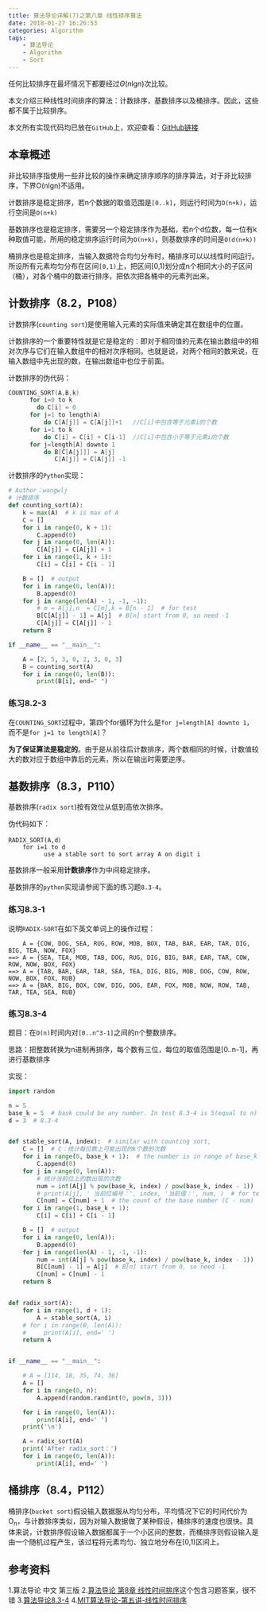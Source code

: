 ```yaml
---
title: 算法导论详解(7)之第八章 线性排序算法
date: 2018-01-27 16:26:53
categories: Algorithm
tags:
	- 算法导论
	- Algorithm
	- Sort
---
```



任何比较排序在最坏情况下都要经过$\Theta(n\text{lg}n)$次比较。

本文介绍三种线性时间排序的算法：计数排序，基数排序以及桶排序。因此，这些都不属于比较排序。

<!-- more -->

本文所有实现代码均已放在`GitHub`上，欢迎查看：[GitHub链接](https://github.com/qwerty200696/Introduction_to_Algorihtms)
## 本章概述

非比较排序指使用一些非比较的操作来确定排序顺序的排序算法，对于非比较排序，下界O(nlgn)不适用。

计数排序是稳定排序，若n个数据的取值范围是`[0..k]`，则运行时间为`O(n+k)`，运行空间是`O(n+k)`

基数排序也是稳定排序，需要另一个稳定排序作为基础，若n个d位数，每一位有k种取值可能，所用的稳定排序运行时间为`O(n+k)`，则基数排序的时间是`O(d(n+k))`

桶排序也是稳定排序，当输入数据符合均匀分布时，桶排序可以以线性时间运行。所设所有元素均匀分布在区间`[0,1)`上，把区间[0,1)划分成n个相同大小的子区间（桶），对各个桶中的数进行排序，把依次把各桶中的元素列出来。

## 计数排序（8.2，P108）
计数排序(`counting sort`)是使用输入元素的实际值来确定其在数组中的位置。

计数排序的一个重要特性就是它是稳定的：即对于相同值的元素在输出数组中的相对次序与它们在输入数组中的相对次序相同。也就是说，对两个相同的数来说，在输入数组中先出现的数，在输出数组中也位于前面。

计数排序的伪代码：
```c++
COUNTING_SORT(A,B,k)
      for i=0 to k
        do C[i] = 0
      for j=1 to length(A)
          do C[A[j]] = C[A[j]]+1   //C[i]中包含等于元素i的个数
      for i=1 to k
          do C[i] = C[i] + C[i-1]  //C[i]中包含小于等于元素i的个数
      for j=length[A] downto 1
          do B[C[A[j]]] = A[j]
             C[A[j]] = C[A[j]] -1
```

计数排序的`Python`实现：
```python
# Author：wangwlj
# 计数排序
def counting_sort(A):
    k = max(A)  # k is max of A
    C = []
    for i in range(0, k + 1):
        C.append(0)
    for j in range(0, len(A)):
        C[A[j]] = C[A[j]] + 1
    for i in range(1, k + 1):
        C[i] = C[i] + C[i - 1]

    B = []  # output
    for i in range(0, len(A)):
        B.append(0)
    for j in range(len(A) - 1, -1, -1):
        # m = A[j],n  = C[m],k = B[n - 1]  # for test
        B[C[A[j]] - 1] = A[j]  # B[n] start from 0, so need -1
        C[A[j]] = C[A[j]] - 1
    return B

if __name__ == "__main__":

    A = [2, 5, 3, 0, 2, 3, 0, 3]
    B = counting_sort(A)
    for i in range(0, len(B)):
        print(B[i], end=" ")
```

### 练习8.2-3
在`COUNTING_SORT`过程中，第四个for循环为什么是`for j=length[A] downto 1`，而不是`for j=1 to length[A]`？

**为了保证算法是稳定的**。由于是从前往后计数排序，两个数相同的时候，计数值较大的数对应于数组中靠后的元素，所以在输出时需要逆序。

## 基数排序（8.3，P110）
基数排序(`radix sort`)按有效位从低到高依次排序。

伪代码如下：
```
RADIX_SORT(A,d）
    for i=1 to d
          use a stable sort to sort array A on digit i
```

基数排序一般采用**计数排序**作为中间稳定排序。

基数排序的`python`实现请参阅下面的练习题`8.3-4`。

### 练习8.3-1
说明`RADIX-SORT`在如下英文单词上的操作过程：
```
    A = {COW, DOG, SEA, RUG, ROW, MOB, BOX, TAB, BAR, EAR, TAR, DIG, BIG, TEA, NOW, FOX}  
==> A = {SEA, TEA, MOB, TAB, DOG, RUG, DIG, BIG, BAR, EAR, TAR, COW, ROW, NOW, BOX, FOX}  
==> A = {TAB, BAR, EAR, TAR, SEA, TEA, DIG, BIG, MOB, DOG, COW, ROW, NOW, BOX, FOX, RUB}  
==> A = {BAR, BIG, BOX, COW, DIG, DOG, EAR, FOX, MOB, NOW, ROW, TAB, TAR, TEA, SEA, RUB} 
```

### 练习8.3-4
题目：在`O(n)`时间内对`[0..n^3-1]`之间的n个整数排序。

思路：把整数转换为n进制再排序，每个数有三位，每位的取值范围是[0..n-1]，再进行基数排序

实现：
```python
import random

n = 5
base_k = 5  # bask could be any number. In test 8.3-4 is 5(equal to n)
d = 3  # 8.3-4


def stable_sort(A, index):  # similar with counting sort,
    C = []  # C：统计每位数上可能出现的k个数的次数
    for i in range(0, base_k + 1):  # the number is in range of base_k（k）
        C.append(0)
    for j in range(0, len(A)):
        # 统计当前位上的数出现的次数
        num = int(A[j] % pow(base_k, index) / pow(base_k, index - 1))  # the base number
        # print(A[j], ' 当前位编号：', index, '当前值：', num, )  # for test
        C[num] = C[num] + 1  # the count of the base number (C - num)
    for i in range(1, base_k + 1):
        C[i] = C[i] + C[i - 1]

    B = []  # output
    for i in range(0, len(A)):
        B.append(0)
    for j in range(len(A) - 1, -1, -1):
        num = int(A[j] % pow(base_k, index) / pow(base_k, index - 1))
        B[C[num] - 1] = A[j]  # B[n] start from 0, so need -1
        C[num] = C[num] - 1
    return B


def radix_sort(A):
    for i in range(1, d + 1):
        A = stable_sort(A, i)
    # for i in range(0, len(A)):
    #     print(A[i], end=' ')
    return A


if __name__ == "__main__":

    # A = [114, 18, 35, 74, 36]
    A = []
    for i in range(0, n):
        A.append(random.randint(0, pow(n, 3)))

    for i in range(0, len(A)):
        print(A[i], end=' ')
    print('\n')

    A = radix_sort(A)
    print('After radix_sort：')
    for i in range(0, len(A)):
        print(A[i], end=' ')
```

## 桶排序（8.4，P112）
桶排序(`bucket sort`)假设输入数据服从均匀分布，平均情况下它的时间代价为$\text{O}_n$，与计数排序类似，因为对输入数据做了某种假设，桶排序的速度也很快。具体来说，计数排序假设输入数据都属于一个小区间的整数，而桶排序则假设输入是由一个随机过程产生，该过程将元素均匀、独立地分布在[0,1)区间上。


## 参考资料
1.算法导论 中文 第三版
2.[算法导论 第8章 线性时间排序](http://blog.csdn.net/mishifangxiangdefeng/article/details/7678859)这个包含习题答案，很不错
3.[算法导论8.3-4](http://blog.csdn.net/mishifangxiangdefeng/article/details/7685839)
4.[MIT算法导论-第五讲-线性时间排序](http://blog.csdn.net/qing0706/article/details/50117873)
